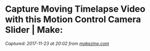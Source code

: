 # Capture Moving Timelapse Video with this Motion Control Camera Slider | Make:

_Captured: 2017-11-23 at 20:02 from [makezine.com](https://makezine.com/projects/motion-control-camera-slider/)_


